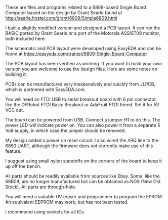 These are files and programs related to a 6809-based Single Board
Computer based on the design by Grant Searle found at
http://searle.hostei.com/grant/6809/Simple6809.html

I built a slightly modified version and designed a PCB layout. It can
run the BASIC ported by Grant Searle or a port of the Motorola
ASSIST09 monitor, both included here.

The schematic and PCB layout were developed using EasyEDA and can be
found at https://easyeda.com/tranter/6809-Single-Board-Computer

The PCB layout has been verified as working. If you want to build your
own version you are welcome to use the design files. Here are some
notes on building it:

PCBs can be manufactured very inexpensively and quickly from JLPCB,
which is partnered with EasyEDA.com.

You will need an FTDI USB to serial breakout board with 6 pin
connector, like the DFRobot FTDI Basic Breakout or AdaFruit FTDI
friend. Set it for 5V VCC out.

The board can be powered from USB. Connect a jumper H1 to do this. The
power LED will indicate power on. You can also power it from a
separate 5 Volt supply, in which case the jumper should be removed.

My design added a power on reset circuit. I also wired the /IRQ line
to the 6850 UART, although the firmware does not currently make use of
this feature.

I suggest using small nylon standoffs on the corners of the board to
keep it up off the bench.

All parts should be readily available from sources like Ebay. Some.
like the 68B09, are no longer manufactured but can be obtained as NOS
(New Old Stock). All parts are through-hole.

You will need a suitable UV eraser and programmer to program the
EPROM. An equivalent EEPROM may work, but has not been tested.

I recommend using sockets for all ICs.

